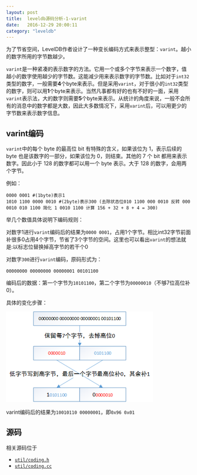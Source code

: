 ```yaml
---
layout: post
title:  leveldb源码分析-1-varint
date:   2016-12-29 20:00:11
category: "leveldb"
---
```


为了节省空间，LevelDB作者设计了一种变长编码方式来表示整型：`varint`。越小的数字所用的字节数越少。

`varint`是一种紧凑的表示数字的方法。它用一个或多个字节来表示一个数字，值越小的数字使用越少的字节数。这能减少用来表示数字的字节数。比如对于`int32`类型的数字，一般需要**4**个byte来表示。但是采用`varint`，对于很小的`int32`类型的数字，则可以用**1**个byte来表示。当然凡事都有好的也有不好的一面，采用`varint`表示法，大的数字则需要**5**个byte来表示。从统计的角度来说，一般不会所有的消息中的数字都是大数，因此大多数情况下，采用`varint`后，可以用更少的字节数来表示数字信息。

## varint编码
`varint`中的每个 byte 的最高位 bit 有特殊的含义，如果该位为 1，表示后续的 byte 也是该数字的一部分，如果该位为 0，则结束。其他的 7 个 bit 都用来表示数字。因此小于 128 的数字都可以用一个 byte 表示。大于 128 的数字，会用两个字节。

例如：

```
0000 0001 #(1byte)表示1
1010 1100 0000 0010 #(2byte)表示300 (去除状态位010 1100 000 0010 反转 000 0010 010 1100 简化 1 0010 1100 计算 156 + 32 + 8 + 4 = 300)
```

举几个数值具体说明下编码规则：

对数字1进行`varint`编码后的结果为`0000 0001`，占用1个字节。相比int32字节前面补很多0占用4个字节，节省了3个字节的空间。这里也可以看出`varint`的想法就是:以标志位替换掉高字节的若干个0

对数字`300`进行`varint`编码，原码形式为：

```
00000000 00000000 00000001 00101100
```
编码后的数据：第一个字节为`10101100`，第二个字节为`00000010`（不够7位高位补0）。

具体的变化步骤：

![varint编码](/images/posts/leveldb/number_300_varint.png)

varint编码后的结果为`10010110 00000001`，即`0x96 0x01`

## 源码
相关源码位于

* [`util/coding.h`](https://github.com/google/leveldb/blob/master/util/coding.h)
* [`util/coding.cc`](https://github.com/google/leveldb/blob/master/util/coding.cc)
